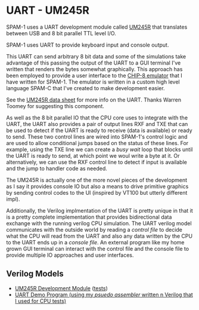 # UART - UM245R

SPAM-1 uses a UART development module called [UM245R](../otherdoc/UM245R-UART.pdf) that translates between USB and 8 bit parallel TTL level I/O.

SPAM-1 uses UART to provide keyboard input and console output.

This UART can send arbitrary 8 bit data and some of the simulations take advantage of this passing the output of the UART to a GUI terminal I've written that renders the bytes somewhat graphically. 
This approach has been employed to provide a user interface to the [CHIP-8 emulator](jvmtools/programs/Chip8Emulator.scc) that I have written for SPAM-1. The emulator is written in a custom high level language SPAM-C that I've created to make development easier. 

See the [UM245R data sheet](otherdoc/UM245R-UART.pdf) for more info on the UART. Thanks Warren Toomey for suggesting this component.

As well as the 8 bit parallel IO that the CPU core uses to integrate with the UART, the UART also provides a pair of output lines RXF and TXE that can be used to detect if the UART is ready to receive (data is available) or ready to send. These two control lines are wired into SPAM-1's control logic and are used to allow conditional jumps based on the status of these lines. For example, using the TXE line we can create a _busy wait_ loop that blocks until the UART is ready to send, at which point we woul write a byte at it. Or alternatively, we can use the RXF control line to detect if input is available and the jump to handler code as needed. 

The UM245R is actually one of the more novel pieces of the development as I say it provides console IO but also a means to drive primitive graphics by sending control codes to the UI (inspired by VT100 but utterly different impl). 

Additionally, the Verilog implmentation of the UART is pretty unique in that it is a pretty complete implementation that provides bidirectional data exchange with the running verilog CPU simulation. The UART verilog model communicates with the outside world by reading a _control file_ to decide what the CPU will read from the UART and also any data written by the CPU to the UART ends up in a _console file_. An external program like my home grown GUI terminal can interact with the control file and the console file to provide multiple IO approaches and user interfaces.

## Verilog Models

- [UM245R Development Module](verilog/uart/um245r.v) ([tests](verilog/uart/test.v))
- [UART Demo Program (using my _psuedo assembler_ written n Verilog that I used for CPU tests)](verilog/cpu/demo_uart_loop.v)
